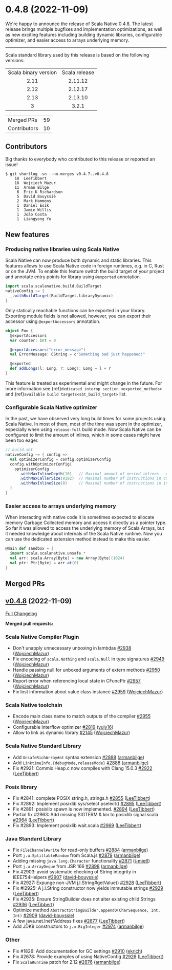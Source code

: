 
# 0.4.8 (2022-11-09)

We're happy to announce the release of Scala Native 0.4.8.
The latest release brings multiple bugfixes and implementation optimizations, as well as new exciting features including building dynamic libraries, configurable optimizer, and easier access to arrays underlying memory.

***

Scala standard library used by this release is based on the following versions:
<table>
<tbody>
  <tr>
    <td>Scala binary version</td>
    <td>Scala release</td>
  </tr>
  <tr>
    <td align="center">2.11</td>
    <td align="center">2.11.12</td>
  </tr>
  <tr>
    <td align="center">2.12</td>
    <td align="center">2.12.17</td>
  </tr>
  <tr>
    <td align="center">2.13</td>
    <td align="center">2.13.10</td>
  </tr>
  <tr>
    <td align="center">3</td>
    <td align="center">3.2.1</td>
  </tr>
</tbody>
</table>

<table>
<tbody>
  <tr>
    <td>Merged PRs</td>
    <td align="center">59</td>
  </tr>
    <tr>
    <td>Contributors</td>
    <td align="center">10</td>
  </tr>
</tbody>
</table>

## Contributors

Big thanks to everybody who contributed to this release or reported an issue!

```
$ git shortlog -sn --no-merges v0.4.7..v0.4.8
    18	LeeTibbert
    18	Wojciech Mazur
    11	Arman Bilge
     6	Eric K Richardson
     5	David Bouyssié
     2	Mark Hammons
     1	Daniel Esik
     1	Jamie Willis
     1	João Costa
     1  Liangyong Yu
```

## New features

### Producing native libraries using Scala Native
Scala Native can now produce both dynamic and static libraries. This features allows to use Scala Native code in foreign runtimes, e.g. in C, Rust or on the JVM.
To enable this feature switch the build target of your project and annotate entry points for library using `@exported` annotation.
```scala
import scala.scalanative.build.BuildTarget
nativeConfig ~= {
  _.withBuildTarget(BuildTarget.libraryDynamic)
}
```

Only statically reachable functions can be exported in your library. Exporting module fields is not allowed, however, you can export their accessor using `@exportAccessors` annotation.

```scala
object Foo {
  @exportAccessors
  var counter: Int = 0

  @exportAccessors("error_message")
  val ErrorMessage: CString = c"Something bad just happened!"

  @exported
  def addLongs(l: Long, r: Long): Long = l + r
}
```
This feature is treated as experimental and might change in the future.
For more information see {ref}`dedicated interop section <exported_methods>` and {ref}`available build
targets<sbt_build_target>` list.

### Configurable Scala Native optimizer
In the past, we have observed very long build times for some projects using Scala Native. In most of them, most of the time was spent in the optimizer, especially when using `release-full` build mode. Now Scala Native can be configured to limit the amount of inlines, which in some cases might have been too eager.
```scala
// build.sbt
nativeConfig ~= { config =>
  val optimizerConfig = config.optimizerConfig
  config.withOptimizerConfig{
    optimizerConfig
      .withMaxInlineDepth(10)   // Maximal amount of nested inlines - default=None
      .withMaxCallerSize(8192)  // Maximal number of instructions in caller function - default=8192
      .withMaxInlineSize(8)     // Maximal number of instructions in inlined function - default=8
  }
}
```

### Easier access to arrays underlying memory
When interacting with native code it is sometimes expected to allocate memory Garbage Collected memory and access it directly as a pointer type.
So far it was allowed to access the underlying memory of Scala Arrays, but it needed knowledge about internals of the Scala Native runtime.
Now you can use the dedicated extension method instead to make this easier.
```scala
@main def sandbox = {
  import scala.scalanative.unsafe.*
  val arr: scala.Array[Byte] = new Array[Byte](1024)
  val ptr: Ptr[Byte] = arr.at(0)
}
```



## Merged PRs

## [v0.4.8](https://github.com/scala-native/scala-native/tree/v0.4.8) (2022-11-09)

[Full Changelog](https://github.com/scala-native/scala-native/compare/v0.4.7...v0.4.8)

**Merged pull requests:**
### Scala Native Compiler Plugin
- Don't unapply unnecessary unboxing in lambdas
  [\#2938](https://github.com/scala-native/scala-native/pull/2938)
  ([WojciechMazur](https://github.com/WojciechMazur))
- Fix encoding of `scala.Nothing` and `scala.Null` in type signatures
  [\#2949](https://github.com/scala-native/scala-native/pull/2949)
  ([WojciechMazur](https://github.com/WojciechMazur))
- Handle passing null for unboxed arguments of extern methods
  [\#2950](https://github.com/scala-native/scala-native/pull/2950)
  ([WojciechMazur](https://github.com/WojciechMazur))
- Report error when referencing local state in CFuncPtr
  [\#2957](https://github.com/scala-native/scala-native/pull/2957)
  ([WojciechMazur](https://github.com/WojciechMazur))
- Fix lost information about value class instance
  [\#2959](https://github.com/scala-native/scala-native/pull/2959)
  ([WojciechMazur](https://github.com/WojciechMazur))

### Scala Native toolchain
- Encode main class name to match outputs of the compiler
  [\#2955](https://github.com/scala-native/scala-native/pull/2955)
  ([WojciechMazur](https://github.com/WojciechMazur))
- Configurable Interflow optimizer
  [\#2819](https://github.com/scala-native/scala-native/pull/2819)
  ([yuly16](https://github.com/yuly16))
- Allow to link as dynamic library
  [\#2145](https://github.com/scala-native/scala-native/pull/2145)
  ([WojciechMazur](https://github.com/WojciechMazur))

### Scala Native Standard Library
- Add `UnsafeRichArray#at` syntax extension
  [\#2888](https://github.com/scala-native/scala-native/pull/2888)
  ([armanbilge](https://github.com/armanbilge))
- Add `LinktimeInfo.{debugMode,releaseMode}`
  [\#2886](https://github.com/scala-native/scala-native/pull/2886)
  ([armanbilge](https://github.com/armanbilge))
- Fix #2921: Commix Heap.c now compiles with Clang 15.0.3
  [\#2922](https://github.com/scala-native/scala-native/pull/2922)
  ([LeeTibbert](https://github.com/LeeTibbert))

### Posix library
- Fix #2841: complete POSIX string.h, strings.h
  [\#2855](https://github.com/scala-native/scala-native/pull/2855)
  ([LeeTibbert](https://github.com/LeeTibbert))
- Fix #2892: Implement posixlib sys/select pselect()
  [\#2895](https://github.com/scala-native/scala-native/pull/2895)
  ([LeeTibbert](https://github.com/LeeTibbert))
- Fix #2891: posixlib spawn is now implemented.
  [\#2894](https://github.com/scala-native/scala-native/pull/2894)
  ([LeeTibbert](https://github.com/LeeTibbert))
- Partial fix #2963: Add missing SIGTERM & kin to posixlib signal.scala
  [\#2964](https://github.com/scala-native/scala-native/pull/2964)
  ([LeeTibbert](https://github.com/LeeTibbert))
- Fix #2893: Implement posixlib wait.scala
  [\#2969](https://github.com/scala-native/scala-native/pull/2969)
  ([LeeTibbert](https://github.com/LeeTibbert))

### Java Standard Library
- Fix `FileChannel#write` for read-only buffers
  [\#2884](https://github.com/scala-native/scala-native/pull/2884)
  ([armanbilge](https://github.com/armanbilge))
- Port `j.u.SplittableRandom` from Scala.js
  [\#2879](https://github.com/scala-native/scala-native/pull/2879)
  ([armanbilge](https://github.com/armanbilge))
- Adding missing `java.lang.Character` functionality
  [\#2871](https://github.com/scala-native/scala-native/pull/2871)
  ([j-mie6](https://github.com/j-mie6))
- Port `j.u.ArrayDeque` from JSR 166
  [\#2898](https://github.com/scala-native/scala-native/pull/2898)
  ([armanbilge](https://github.com/armanbilge))
- Fix #2903: avoid systematic checking of String integrity in IEEE754Helpers
  [\#2907](https://github.com/scala-native/scala-native/pull/2907)
  ([david-bouyssie](https://github.com/david-bouyssie))
- Fix #2927: Expunge non-JVM j.l.String#getValue()
  [\#2928](https://github.com/scala-native/scala-native/pull/2928)
  ([LeeTibbert](https://github.com/LeeTibbert))
- Fix #I2925: A j.l.String constructor now yields immutable strings
  [\#2929](https://github.com/scala-native/scala-native/pull/2929)
  ([LeeTibbert](https://github.com/LeeTibbert))
- Fix #2935: Ensure StringBuilder does not alter existing child Strings
  [\#2936](https://github.com/scala-native/scala-native/pull/2936)
  ([LeeTibbert](https://github.com/LeeTibbert))
- Optimize method `AbstractStringBuilder.append0(CharSequence, Int, Int)`
  [\#2909](https://github.com/scala-native/scala-native/pull/2909)
  ([david-bouyssie](https://github.com/david-bouyssie))
-  A few java.net.Inet*Address fixes
  [\#2877](https://github.com/scala-native/scala-native/pull/2877)
  ([LeeTibbert](https://github.com/LeeTibbert))
- Add JDK9 constructors to `j.m.BigInteger`
  [\#2974](https://github.com/scala-native/scala-native/pull/2974)
  ([armanbilge](https://github.com/armanbilge))

### Other
-  Fix #1826: Add documentation for GC settings
  [\#2910](https://github.com/scala-native/scala-native/pull/2910)
  ([ekrich](https://github.com/ekrich))
- Fix #2678: Provide examples of using NativeConfig
  [\#2926](https://github.com/scala-native/scala-native/pull/2926)
  ([LeeTibbert](https://github.com/LeeTibbert))
- Fix `ScalaRunTime` patch for 2.12
  [\#2876](https://github.com/scala-native/scala-native/pull/2876)
  ([armanbilge](https://github.com/armanbilge))



